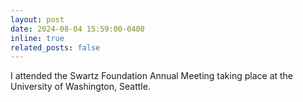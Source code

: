 ```yaml
---
layout: post
date: 2024-08-04 15:59:00-0400
inline: true
related_posts: false
---
```


I attended the Swartz Foundation Annual Meeting taking place at the University of Washington, Seattle.
